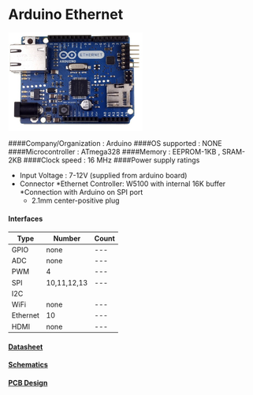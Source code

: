 # Arduino Ethernet
<img src="ArduinoEthernetFront450px.jpg" height="200" >


####Company/Organization : Arduino
####OS supported : NONE
####Microcontroller : ATmega328
####Memory : EEPROM-1KB , SRAM-2KB
####Clock speed : 16 MHz
####Power supply ratings 
* Input Voltage : 7-12V (supplied from arduino board)
* Connector
  *Ethernet Controller: W5100 with internal 16K buffer
  *Connection with Arduino on SPI port 
  * 2.1mm center-positive plug	
  
  

#### Interfaces

|Type|Number|Count|
|---|---|---|
|GPIO|none|---|
|ADC|none|---|
|PWM|4|---|
|SPI|10,11,12,13|---|
|I2C|
|WiFi|none|---|
|Ethernet|10|---|
|HDMI|none|---|
	

#### [Datasheet](http://www.atmel.com/Images/doc8161.pdf)
#### [Schematics](http://arduino.cc/en/uploads/Main/arduino-ethernet-R3-schematic.pdf)
#### [PCB Design](http://arduino.cc/en/uploads/Main/arduino-ethernet-R3-schematic.pdf)
